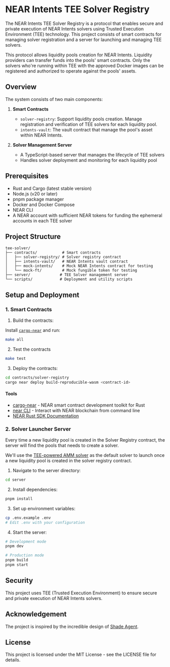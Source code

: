 # NEAR Intents TEE Solver Registry

The NEAR Intents TEE Solver Registry is a protocol that enables secure and private execution of NEAR Intents solvers using Trusted Execution Environment (TEE) technology. This project consists of smart contracts for managing solver registration and a server for launching and managing TEE solvers. 

This protocol allows liquidity pools creation for NEAR Intents. Liquidity providers can transfer funds into the pools' smart contracts. Only the solvers who're running within TEE with the approved Docker images can be registered and authorized to operate against the pools' assets.

## Overview

The system consists of two main components:

1. **Smart Contracts**
   - `solver-registry`: Support liquidity pools creation. Manage registration and verification of TEE solvers for each liquidity pool.
   - `intents-vault`: The vault contract that manage the pool's asset within NEAR Intents.

2. **Solver Management Server**
   - A TypeScript-based server that manages the lifecycle of TEE solvers
   - Handles solver deployment and monitoring for each liquidity pool

## Prerequisites

- Rust and Cargo (latest stable version)
- Node.js (v20 or later)
- pnpm package manager
- Docker and Docker Compose
- NEAR CLI
- A NEAR account with sufficient NEAR tokens for funding the ephemeral accounts in each TEE solver

## Project Structure

```
tee-solver/
├── contracts/           # Smart contracts
│   ├── solver-registry/ # Solver registry contract
│   ├── intents-vault/   # NEAR Intents vault contract
│   ├── mock-intents/    # Mock NEAR Intents contract for testing
│   └── mock-ft/         # Mock fungible token for testing
├── server/             # TEE Solver management server
└── scripts/            # Deployment and utility scripts
```

## Setup and Deployment

### 1. Smart Contracts

1. Build the contracts:

Install [`cargo-near`](https://github.com/near/cargo-near) and run:

```bash
make all
```

2. Test the contracts

```bash
make test
```

3. Deploy the contracts:
```bash
cd contracts/solver-registry
cargo near deploy build-reproducible-wasm <contract-id>
```

#### Tools

- [cargo-near](https://github.com/near/cargo-near) - NEAR smart contract development toolkit for Rust
- [near CLI](https://near.cli.rs) - Interact with NEAR blockchain from command line
- [NEAR Rust SDK Documentation](https://docs.near.org/sdk/rust/introduction)


### 2. Solver Launcher Server

Every time a new liquidity pool is created in the Solver Registry contract, the server will find the pools that needs to create a solver. 

We'll use the [TEE-powered AMM solver](https://github.com/think-in-universe/near-intents-tee-amm-solver/tree/feat/tee-solver) as the default solver to launch once a new liquidity pool is created in the solver registry contract.

1. Navigate to the server directory:
```bash
cd server
```

2. Install dependencies:
```bash
pnpm install
```

3. Set up environment variables:
```bash
cp .env.example .env
# Edit .env with your configuration
```

4. Start the server:
```bash
# Development mode
pnpm dev

# Production mode
pnpm build
pnpm start
```

## Security

This project uses TEE (Trusted Execution Environment) to ensure secure and private execution of NEAR Intents solvers. 

## Acknowledgement

The project is inspired by the incredible design of [Shade Agent](https://github.com/NearDeFi/shade-agent-template).

## License

This project is licensed under the MIT License - see the LICENSE file for details.

